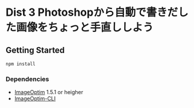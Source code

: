 # Dist 3 Photoshopから自動で書きだした画像をちょっと手直ししよう



## Getting Started

	npm install

### Dependencies
* [ImageOptim](http://imageoptim.com/) 1.5.1 or heigher
* [ImageOptim-CLI](https://github.com/JamieMason/ImageOptim-CLI)


	